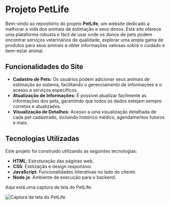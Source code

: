 # Projeto PetLife

Bem-vindo ao repositório do projeto **PetLife**, um website dedicado a melhorar a vida dos animais de estimação e seus donos. Este site oferece uma plataforma robusta e fácil de usar onde os donos de pets podem encontrar serviços veterinários de qualidade, explorar uma ampla gama de produtos para seus animais e obter informações valiosas sobre o cuidado e bem-estar animal.

## Funcionalidades do Site

- **Cadastro de Pets:** Os usuários podem adicionar seus animais de estimação ao sistema, facilitando o gerenciamento de informações e o acesso a serviços específicos.
- **Atualização de Informações:** É possível atualizar facilmente as informações dos pets, garantindo que todos os dados estejam sempre corretos e atualizados.
- **Visualização de Detalhes:** Acesso a uma visualização detalhada de cada pet cadastrado, incluindo histórico médico, agendamentos futuros e mais.

## Tecnologias Utilizadas

Este projeto foi construído utilizando as seguintes tecnologias:

- **HTML**: Estruturação das páginas web.
- **CSS**: Estilização e design responsivo.
- **JavaScript**: Funcionalidades interativas no lado do cliente.
- **Node.js**: Ambiente de execução para o backend.

Aqui está uma captura de tela do PetLife:

![Captura de tela do PetLife](https://github.com/Devcleidson/Site-PetLife/assets/114115159/63bc154d-0ac0-40be-adef-e396c6ef91f0)


